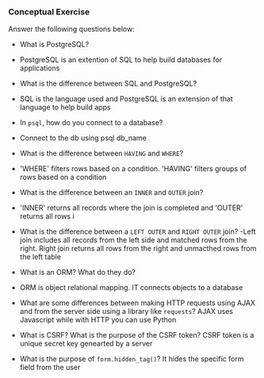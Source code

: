 ### Conceptual Exercise

Answer the following questions below:

- What is PostgreSQL?
- PostgreSQL is an extention of SQL to help build databases for applications

- What is the difference between SQL and PostgreSQL?
- SQL is the language used and PostgreSQL is an extension of that language to help build apps

- In `psql`, how do you connect to a database?
- Connect to the db using psql db_name

- What is the difference between `HAVING` and `WHERE`?
- 'WHERE' filters rows based on a condition. 'HAVING' filters groups of rows based on a condition

- What is the difference between an `INNER` and `OUTER` join?
- 'INNER' returns all records where the join is completed and 'OUTER' returns all rows i

- What is the difference between a `LEFT OUTER` and `RIGHT OUTER` join?
-Left join includes all records from the left side and matched rows from the right. Right join returns all rows from the right and unmacthed rows from the left table

- What is an ORM? What do they do?
- ORM is object relational mapping. IT connects objects to a database 

- What are some differences between making HTTP requests using AJAX 
  and from the server side using a library like `requests`?
  AJAX uses Javascript while with HTTP you can use Python

- What is CSRF? What is the purpose of the CSRF token?
CSRF token is a unique secret key genearted by a server

- What is the purpose of `form.hidden_tag()`?
It hides the specific form field from the user

